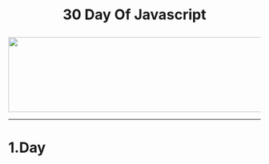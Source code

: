 #  <p align="center">30 Day Of Javascript</p> 
<p align="center"><img src="https://user-images.githubusercontent.com/50428829/202691673-4622e5a9-8dfb-40a8-a42f-310522b3f9f3.png" width="600" height = "150" > </p>

---

# 1.Day





